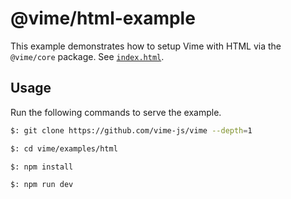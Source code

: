 # @vime/html-example

This example demonstrates how to setup Vime with HTML via the `@vime/core` package. See [`index.html`](./index.html).

## Usage

Run the following commands to serve the example.

```bash
$: git clone https://github.com/vime-js/vime --depth=1

$: cd vime/examples/html

$: npm install

$: npm run dev
```
